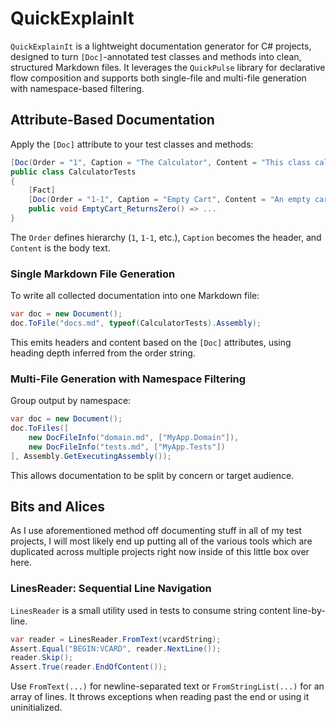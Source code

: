 # QuickExplainIt
`QuickExplainIt` is a lightweight documentation generator for C# projects,
designed to turn `[Doc]`-annotated test classes and methods into clean, structured Markdown files.
It leverages the `QuickPulse` library for declarative flow composition and supports
both single-file and multi-file generation with namespace-based filtering.


## Attribute-Based Documentation
Apply the `[Doc]` attribute to your test classes and methods:

```csharp
[Doc(Order = "1", Caption = "The Calculator", Content = "This class calculates totals.")]
public class CalculatorTests
{
    [Fact]
    [Doc(Order = "1-1", Caption = "Empty Cart", Content = "An empty cart always totals to 0.")]
    public void EmptyCart_ReturnsZero() => ...
}
```

The `Order` defines hierarchy (`1`, `1-1`, etc.), `Caption` becomes the header, and `Content` is the body text.

### Single Markdown File Generation
To write all collected documentation into one Markdown file:

```csharp
var doc = new Document();
doc.ToFile("docs.md", typeof(CalculatorTests).Assembly);
```

This emits headers and content based on the `[Doc]` attributes, using heading depth inferred from the order string.

### Multi-File Generation with Namespace Filtering
Group output by namespace:
```csharp
var doc = new Document();
doc.ToFiles([
    new DocFileInfo("domain.md", ["MyApp.Domain"]),
    new DocFileInfo("tests.md", ["MyApp.Tests"])
], Assembly.GetExecutingAssembly());
```
This allows documentation to be split by concern or target audience.

## Bits and Alices
As I use aforementioned method off documenting stuff in all of my test projects, I will most likely end up putting
all of the various tools which are duplicated across multiple projects right now inside of this little box over here.

### LinesReader: Sequential Line Navigation
`LinesReader` is a small utility used in tests to consume string content line-by-line.
```csharp
var reader = LinesReader.FromText(vcardString);
Assert.Equal("BEGIN:VCARD", reader.NextLine());
reader.Skip();
Assert.True(reader.EndOfContent());
```
Use `FromText(...)` for newline-separated text or `FromStringList(...)` for an array of lines. 
It throws exceptions when reading past the end or using it uninitialized.

